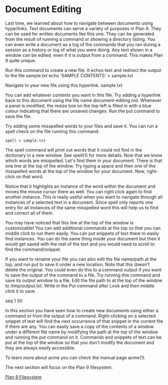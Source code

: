 Document Editing
===

Last time, we learned about how to navigate between documents using hyperlinks. Text documents can serve a variety of purposes in Plan 9. They can be used for written documents like this one. They can be generated from the result of running a command or showing a directory listing. You can even write a document as a log of the commands that you ran during a session as a history or log of what you were doing. Any text shown in a window can be edited, even if it is output from a command. This makes Plan 9 quite unique.

Run this command to create a new file. It echos text and redirect the output to the file sample.txt
	echo 'SAMPLE CONTENTS' > sample.txt

Navigate to your new file using this hyperlink.
	sample.txt

You can add whatever contents you want in this file. Try adding a hyperlink back to this document using the file name document-editing.md. Whenever a panel is modified, the resize box on the top-left is filled in with a blue colour indicating that there are unsaved changes. Run the put command to save the file.

Try adding some misspelled words to your files and save it. You can run a spell check on the file running this command:

	spell < sample.txt

The spell command will print out words that it could not find in the dictionary in a new window. See spell(1) for more details. Now that we know which words are misspelled. Let's find them in your document. There is that one line at the top of the window. Try typing a space and then one of the misspelled words at the top of the window for your document. Now, right-click on that word.

Notice that it highlights an instance of the word within the document and moves the mouse cursor there as well. You can right click again to find another instance. This is really useful when you want to navigate through all instances of a selected text in a document. Since spell only reports one entry for all instances of the same misspelled word this will help us to find and correct all of them.

You may have noticed that this line at the top of the window is customizable! You can add additional commands at the top so that you can middle click to run them easily. You can put snippets of text there to easily find instances. You can do the same thing inside your document but then it would get saved with the rest of the text and you would need to scroll to find the command/snippet.

If you want to rename your file you can also edit the file name/path at the top, and run put to save it under a new location. Note that this doesn't delete the original. You could even do this to a command output if you want to save the output of the command to a file. Try running this command and save its output window to a file. Edit the file path to at the top of the window to /tmp/output.txt. Write in the Put command after Look and then middle click it to save.

seq 1 50

In this section you have seen how to create new documents using either a command or from the output of a command. Right-clicking on a selected snippet of text will find the next occurrence of that snippet in the current file if there are any. You can easily save a copy of the contents of a window under a different file name by modifying the path at the top of the window and running the put command on it. Commands and snippets of text can be put at the top of the window so that you don't modify the document and they are always easily accessible.

To learn more about acme you can check the manual page acme(1).

The next section will focus on the Plan 9 filesystem.

[Plan 9 Filesystem]( filesys.md )

